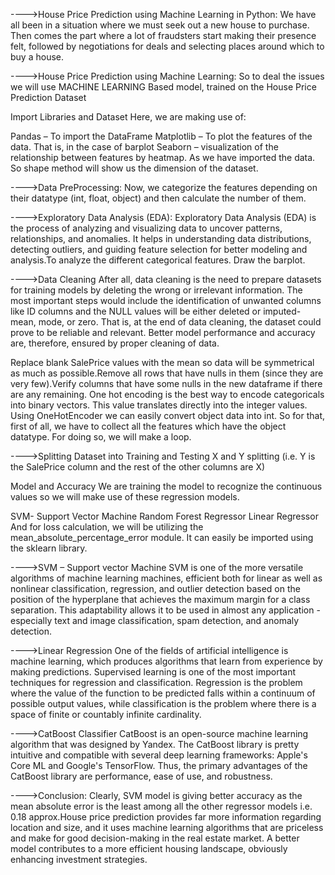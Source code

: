---->House Price Prediction using Machine Learning in Python:
We have all been in a situation where we must seek out a new house to purchase. Then comes the part where a lot of fraudsters start making their presence felt, followed by negotiations for deals and selecting places around which to buy a house.

---->House Price Prediction using Machine Learning:
So to deal the issues we will use MACHINE LEARNING Based model, trained on the House Price Prediction Dataset

Import Libraries and Dataset
Here, we are making use of:

Pandas – To import the DataFrame
Matplotlib – To plot the features of the data. That is, in the case of barplot
Seaborn – visualization of the relationship between features by heatmap.
As we have imported the data. So shape method will show us the dimension of the dataset. 

---->Data PreProcessing:
Now, we categorize the features depending on their datatype (int, float, object) and then calculate the number of them. 

---->Exploratory Data Analysis (EDA):
Exploratory Data Analysis (EDA) is the process of analyzing and visualizing data to uncover patterns, relationships, and anomalies. It helps in understanding data distributions, detecting outliers, and guiding feature selection for better modeling and analysis.To analyze the different categorical features. Draw the barplot.

---->Data Cleaning
After all, data cleaning is the need to prepare datasets for training models by deleting the wrong or irrelevant information. The most important steps would include the identification of unwanted columns like ID columns and the NULL values will be either deleted or imputed-mean, mode, or zero. That is, at the end of data cleaning, the dataset could prove to be reliable and relevant. Better model performance and accuracy are, therefore, ensured by proper cleaning of data.


Replace blank SalePrice values with the mean so data will be symmetrical as much as possible.Remove all rows that have nulls in them (since they are very few).Verify columns that have some nulls in the new dataframe if there are any remaining. One hot encoding is the best way to encode categoricals into binary vectors. This value translates directly into the integer values. Using OneHotEncoder we can easily convert object data into int. So for that, first of all, we have to collect all the features which have the object datatype. For doing so, we will make a loop.

---->Splitting Dataset into Training and Testing
X and Y splitting (i.e. Y is the SalePrice column and the rest of the other columns are X)

Model and Accuracy
We are training the model to recognize the continuous values so we will make use of these regression models.


SVM- Support Vector Machine
Random Forest Regressor
Linear Regressor
And for loss calculation, we will be utilizing the mean_absolute_percentage_error module. It can easily be imported using the sklearn library.

---->SVM – Support vector Machine
SVM is one of the more versatile algorithms of machine learning machines, efficient both for linear as well as nonlinear classification, regression, and outlier detection based on the position of the hyperplane that achieves the maximum margin for a class separation. This adaptability allows it to be used in almost any application -especially text and image classification, spam detection, and anomaly detection.

---->Linear Regression
One of the fields of artificial intelligence is machine learning, which produces algorithms that learn from experience by making predictions. Supervised learning is one of the most important techniques for regression and classification. Regression is the problem where the value of the function to be predicted falls within a continuum of possible output values, while classification is the problem where there is a space of finite or countably infinite cardinality.

---->CatBoost Classifier
CatBoost is an open-source machine learning algorithm that was designed by Yandex. The CatBoost library is pretty intuitive and compatible with several deep learning frameworks: Apple's Core ML and Google's TensorFlow. Thus, the primary advantages of the CatBoost library are performance, ease of use, and robustness.

---->Conclusion:
Clearly, SVM model is giving better accuracy as the mean absolute error is the least among all the other regressor models i.e. 0.18 approx.House price prediction provides far more information regarding location and size, and it uses machine learning algorithms that are priceless and make for good decision-making in the real estate market. A better model contributes to a more efficient housing landscape, obviously enhancing investment strategies.


